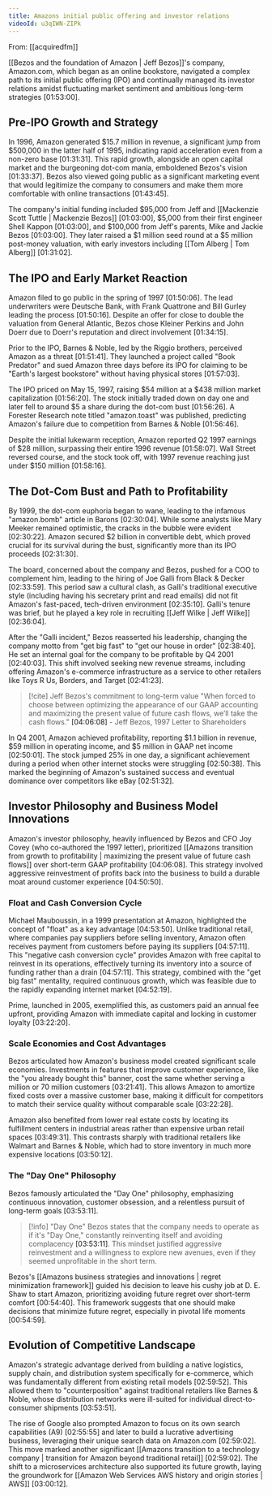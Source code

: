 ```yaml
---
title: Amazons initial public offering and investor relations
videoId: u3qIWN-ZIPk
---
```


From: [[acquiredfm]] <br/> 

[[Bezos and the foundation of Amazon | Jeff Bezos]]'s company, Amazon.com, which began as an online bookstore, navigated a complex path to its initial public offering (IPO) and continually managed its investor relations amidst fluctuating market sentiment and ambitious long-term strategies <a class="yt-timestamp" data-t="01:53:00">[01:53:00]</a>.

## Pre-IPO Growth and Strategy

In 1996, Amazon generated $15.7 million in revenue, a significant jump from $500,000 in the latter half of 1995, indicating rapid acceleration even from a non-zero base <a class="yt-timestamp" data-t="01:31:31">[01:31:31]</a>. This rapid growth, alongside an open capital market and the burgeoning dot-com mania, emboldened Bezos's vision <a class="yt-timestamp" data-t="01:33:37">[01:33:37]</a>. Bezos also viewed going public as a significant marketing event that would legitimize the company to consumers and make them more comfortable with online transactions <a class="yt-timestamp" data-t="01:43:45">[01:43:45]</a>.

The company's initial funding included $95,000 from Jeff and [[Mackenzie Scott Tuttle | Mackenzie Bezos]] <a class="yt-timestamp" data-t="01:03:00">[01:03:00]</a>, $5,000 from their first engineer Shell Kappon <a class="yt-timestamp" data-t="01:03:00">[01:03:00]</a>, and $100,000 from Jeff's parents, Mike and Jackie Bezos <a class="yt-timestamp" data-t="01:03:00">[01:03:00]</a>. They later raised a $1 million seed round at a $5 million post-money valuation, with early investors including [[Tom Alberg | Tom Alberg]] <a class="yt-timestamp" data-t="01:31:02">[01:31:02]</a>.

## The IPO and Early Market Reaction

Amazon filed to go public in the spring of 1997 <a class="yt-timestamp" data-t="01:50:06">[01:50:06]</a>. The lead underwriters were Deutsche Bank, with Frank Quattrone and Bill Gurley leading the process <a class="yt-timestamp" data-t="01:50:16">[01:50:16]</a>. Despite an offer for close to double the valuation from General Atlantic, Bezos chose Kleiner Perkins and John Doerr due to Doerr's reputation and direct involvement <a class="yt-timestamp" data-t="01:34:15">[01:34:15]</a>.

Prior to the IPO, Barnes & Noble, led by the Riggio brothers, perceived Amazon as a threat <a class="yt-timestamp" data-t="01:51:41">[01:51:41]</a>. They launched a project called "Book Predator" and sued Amazon three days before its IPO for claiming to be "Earth's largest bookstore" without having physical stores <a class="yt-timestamp" data-t="01:57:03">[01:57:03]</a>.

The IPO priced on May 15, 1997, raising $54 million at a $438 million market capitalization <a class="yt-timestamp" data-t="01:56:20">[01:56:20]</a>. The stock initially traded down on day one and later fell to around $5 a share during the dot-com bust <a class="yt-timestamp" data-t="01:56:26">[01:56:26]</a>. A Forester Research note titled "amazon.toast" was published, predicting Amazon's failure due to competition from Barnes & Noble <a class="yt-timestamp" data-t="01:56:46">[01:56:46]</a>.

Despite the initial lukewarm reception, Amazon reported Q2 1997 earnings of $28 million, surpassing their entire 1996 revenue <a class="yt-timestamp" data-t="01:58:07">[01:58:07]</a>. Wall Street reversed course, and the stock took off, with 1997 revenue reaching just under $150 million <a class="yt-timestamp" data-t="01:58:16">[01:58:16]</a>.

## The Dot-Com Bust and Path to Profitability

By 1999, the dot-com euphoria began to wane, leading to the infamous "amazon.bomb" article in Barons <a class="yt-timestamp" data-t="02:30:04">[02:30:04]</a>. While some analysts like Mary Meeker remained optimistic, the cracks in the bubble were evident <a class="yt-timestamp" data-t="02:30:22">[02:30:22]</a>. Amazon secured $2 billion in convertible debt, which proved crucial for its survival during the bust, significantly more than its IPO proceeds <a class="yt-timestamp" data-t="02:31:30">[02:31:30]</a>.

The board, concerned about the company and Bezos, pushed for a COO to complement him, leading to the hiring of Joe Galli from Black & Decker <a class="yt-timestamp" data-t="02:33:59">[02:33:59]</a>. This period saw a cultural clash, as Galli's traditional executive style (including having his secretary print and read emails) did not fit Amazon's fast-paced, tech-driven environment <a class="yt-timestamp" data-t="02:35:10">[02:35:10]</a>. Galli's tenure was brief, but he played a key role in recruiting [[Jeff Wilke | Jeff Wilke]] <a class="yt-timestamp" data-t="02:36:04">[02:36:04]</a>.

After the "Galli incident," Bezos reasserted his leadership, changing the company motto from "get big fast" to "get our house in order" <a class="yt-timestamp" data-t="02:38:40">[02:38:40]</a>. He set an internal goal for the company to be profitable by Q4 2001 <a class="yt-timestamp" data-t="02:40:03">[02:40:03]</a>. This shift involved seeking new revenue streams, including offering Amazon's e-commerce infrastructure as a service to other retailers like Toys R Us, Borders, and Target <a class="yt-timestamp" data-t="02:41:23">[02:41:23]</a>.

> [!cite] Jeff Bezos's commitment to long-term value
> "When forced to choose between optimizing the appearance of our GAAP accounting and maximizing the present value of future cash flows, we’ll take the cash flows." <a class="yt-timestamp" data-t="04:06:08">[04:06:08]</a> - Jeff Bezos, 1997 Letter to Shareholders

In Q4 2001, Amazon achieved profitability, reporting $1.1 billion in revenue, $59 million in operating income, and $5 million in GAAP net income <a class="yt-timestamp" data-t="02:50:01">[02:50:01]</a>. The stock jumped 25% in one day, a significant achievement during a period when other internet stocks were struggling <a class="yt-timestamp" data-t="02:50:38">[02:50:38]</a>. This marked the beginning of Amazon's sustained success and eventual dominance over competitors like eBay <a class="yt-timestamp" data-t="02:51:32">[02:51:32]</a>.

## Investor Philosophy and Business Model Innovations

Amazon's investor philosophy, heavily influenced by Bezos and CFO Joy Covey (who co-authored the 1997 letter), prioritized [[Amazons transition from growth to profitability | maximizing the present value of future cash flows]] over short-term GAAP profitability <a class="yt-timestamp" data-t="04:06:08">[04:06:08]</a>. This strategy involved aggressive reinvestment of profits back into the business to build a durable moat around customer experience <a class="yt-timestamp" data-t="04:50:50">[04:50:50]</a>.

### Float and Cash Conversion Cycle
Michael Mauboussin, in a 1999 presentation at Amazon, highlighted the concept of "float" as a key advantage <a class="yt-timestamp" data-t="04:53:50">[04:53:50]</a>. Unlike traditional retail, where companies pay suppliers before selling inventory, Amazon often receives payment from customers before paying its suppliers <a class="yt-timestamp" data-t="04:57:11">[04:57:11]</a>. This "negative cash conversion cycle" provides Amazon with free capital to reinvest in its operations, effectively turning its inventory into a source of funding rather than a drain <a class="yt-timestamp" data-t="04:57:11">[04:57:11]</a>. This strategy, combined with the "get big fast" mentality, required continuous growth, which was feasible due to the rapidly expanding internet market <a class="yt-timestamp" data-t="04:52:19">[04:52:19]</a>.

Prime, launched in 2005, exemplified this, as customers paid an annual fee upfront, providing Amazon with immediate capital and locking in customer loyalty <a class="yt-timestamp" data-t="03:22:20">[03:22:20]</a>.

### Scale Economies and Cost Advantages
Bezos articulated how Amazon's business model created significant scale economies. Investments in features that improve customer experience, like the "you already bought this" banner, cost the same whether serving a million or 70 million customers <a class="yt-timestamp" data-t="03:21:41">[03:21:41]</a>. This allows Amazon to amortize fixed costs over a massive customer base, making it difficult for competitors to match their service quality without comparable scale <a class="yt-timestamp" data-t="03:22:28">[03:22:28]</a>.

Amazon also benefited from lower real estate costs by locating its fulfillment centers in industrial areas rather than expensive urban retail spaces <a class="yt-timestamp" data-t="03:49:31">[03:49:31]</a>. This contrasts sharply with traditional retailers like Walmart and Barnes & Noble, which had to store inventory in much more expensive locations <a class="yt-timestamp" data-t="03:50:12">[03:50:12]</a>.

### The "Day One" Philosophy
Bezos famously articulated the "Day One" philosophy, emphasizing continuous innovation, customer obsession, and a relentless pursuit of long-term goals <a class="yt-timestamp" data-t="03:53:11">[03:53:11]</a>.

> [!info] "Day One"
> Bezos states that the company needs to operate as if it's "Day One," constantly reinventing itself and avoiding complacency <a class="yt-timestamp" data-t="03:53:11">[03:53:11]</a>. This mindset justified aggressive reinvestment and a willingness to explore new avenues, even if they seemed unprofitable in the short term.

Bezos's [[Amazons business strategies and innovations | regret minimization framework]] guided his decision to leave his cushy job at D. E. Shaw to start Amazon, prioritizing avoiding future regret over short-term comfort <a class="yt-timestamp" data-t="00:54:40">[00:54:40]</a>. This framework suggests that one should make decisions that minimize future regret, especially in pivotal life moments <a class="yt-timestamp" data-t="00:54:59">[00:54:59]</a>.

## Evolution of Competitive Landscape

Amazon's strategic advantage derived from building a native logistics, supply chain, and distribution system specifically for e-commerce, which was fundamentally different from existing retail models <a class="yt-timestamp" data-t="02:59:52">[02:59:52]</a>. This allowed them to "counterposition" against traditional retailers like Barnes & Noble, whose distribution networks were ill-suited for individual direct-to-consumer shipments <a class="yt-timestamp" data-t="03:53:51">[03:53:51]</a>.

The rise of Google also prompted Amazon to focus on its own search capabilities (A9) <a class="yt-timestamp" data-t="02:55:55">[02:55:55]</a> and later to build a lucrative advertising business, leveraging their unique search data on Amazon.com <a class="yt-timestamp" data-t="02:59:02">[02:59:02]</a>. This move marked another significant [[Amazons transition to a technology company | transition for Amazon beyond traditional retail]] <a class="yt-timestamp" data-t="02:59:02">[02:59:02]</a>. The shift to a microservices architecture also supported its future growth, laying the groundwork for [[Amazon Web Services AWS history and origin stories | AWS]] <a class="yt-timestamp" data-t="03:00:12">[03:00:12]</a>.